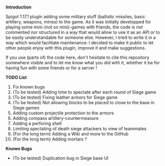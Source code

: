 **Introduction**

Spigot 1.17.1 plugin adding some military stuff (ballistic missiles, basic artillery, weapons, mines) to the game. As it was initially developped for playing some mini-(not so mini)-games with friends, the code is not commented nor structured in a way that would allow to use it as an API or to be easily understandable for someone else. However, I tried to write it in a way which would facilitate maintenance. I decided to make it public to let other people enjoy with this plugin, improve it and make suggestions.

If you use (parts of) the code here, don't hesitate to cite this repository somewhere visible and to let me know what you did with it, whether it be for having fun with some friends or for a server !

**TODO List**
1. Fix known bugs
2. (To be tested) Adding time to spectate after each round of Siege game
3. (To be tested) Fixing leather armors for Siege game
4. (To be tested) Not allowing blocks to be placed to close to the base in Siege games
5. Adding custom projectile protection to the armors
6. Adding compass artillery-countermeasure
7. Adding a perforing shell
8. Limiting spectating of death siege attackers to view of teammates
9. (For the long term) Adding a Wiki and more to the GitHub
10. (For the long term) Adding mortars ?

**Known Bugs**
- (To be tested) Duplication bug in Siege base UI
